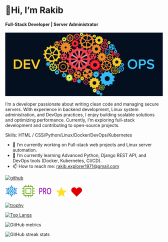# 👋Hi, I’m Rakib
#### Full-Stack Developer | Server Administrator 
![Full-Stack Developer | Server Administrator | Open-Source Enthusiast](https://github.com/rakib-dev1971/rakib-dev1971/blob/main/Devops.jpeg?raw=true) 

I’m a developer passionate about writing clean code and managing secure servers. With experience in backend development, Linux system administration, and DevOps practices, I enjoy building scalable solutions and optimizing performance. Currently, I’m exploring full-stack development and contributing to open-source projects.

Skills: HTML / CSS/Python/Linux/Docker/DevOps/Kubernetes

- 🔭 I’m currently working on Full-stack web projects and Linux server automation. 
- 🌱 I’m currently learning Advanced Python, Django REST API, and DevOps tools (Docker, Kubernetes, CI/CD). 
- 📫 How to reach me: rakib.explorer1971@gmail.com 


[<img src='https://cdn.jsdelivr.net/npm/simple-icons@3.0.1/icons/github.svg' alt='github' height='20'>](https://github.com/ralon)  

<a href='https://archiveprogram.github.com/'><img src='https://raw.githubusercontent.com/acervenky/animated-github-badges/master/assets/acbadge.gif' width='40' height='40'></a> <a href='https://docs.github.com/en/developers'><img src='https://raw.githubusercontent.com/acervenky/animated-github-badges/master/assets/devbadge.gif' width='40' height='40'></a> <a href='https://github.com/pricing'><img src='https://raw.githubusercontent.com/acervenky/animated-github-badges/master/assets/pro.gif' width='40' height='40'></a> <a href='https://stars.github.com/'><img src='https://raw.githubusercontent.com/acervenky/animated-github-badges/master/assets/starbadge.gif' width='35' height='35'></a> <a href='https://docs.github.com/en/github/supporting-the-open-source-community-with-github-sponsors'><img src='https://raw.githubusercontent.com/acervenky/animated-github-badges/master/assets/sponsorbadge.gif' width='35' height='35'></a> 

[![trophy](https://github-profile-trophy.vercel.app/?username=rakib-dev1971)](https://github.com/ryo-ma/github-profile-trophy)

[![Top Langs](https://github-readme-stats.vercel.app/api/top-langs/?username=ralon)](https://github.com/anuraghazra/github-readme-stats)

![GitHub metrics](https://metrics.lecoq.io/rakib-dev1971)  

![GitHub streak stats](https://streak-stats.demolab.com/?user=rakib-dev1971)  

